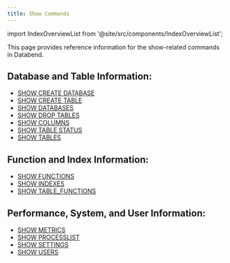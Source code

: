 ```yaml
---
title: Show Commands
---
```

import IndexOverviewList from '@site/src/components/IndexOverviewList';

This page provides reference information for the show-related commands in Databend.

## Database and Table Information:

- [SHOW CREATE DATABASE](show-create-database.md)
- [SHOW CREATE TABLE](show-create-table.md)
- [SHOW DATABASES](show-databases.md)
- [SHOW DROP TABLES](show-drop-tables.md)
- [SHOW COLUMNS](show-full-columns.md)
- [SHOW TABLE STATUS](show-table-status.md)
- [SHOW TABLES](show-tables.md)

## Function and Index Information:

- [SHOW FUNCTIONS](show-functions.md)
- [SHOW INDEXES](show-indexes.md)
- [SHOW TABLE_FUNCTIONS](show-table-functions.md)

## Performance, System, and User Information:

- [SHOW METRICS](show-metrics.md)
- [SHOW PROCESSLIST](show-processlist.md)
- [SHOW SETTINGS](show-settings.md)
- [SHOW USERS](show-users.md)